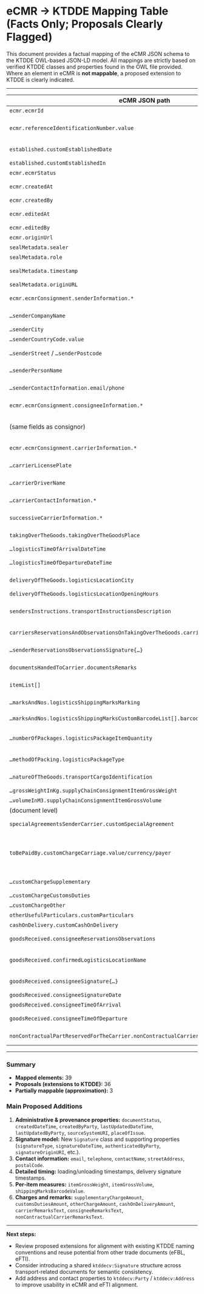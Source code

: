 # eCMR → KTDDE Mapping Table (Facts Only; Proposals Clearly Flagged)

This document provides a factual mapping of the eCMR JSON schema to the KTDDE OWL-based JSON-LD model. All mappings are strictly based on verified KTDDE classes and properties found in the OWL file provided. Where an element in eCMR is **not mappable**, a proposed extension to KTDDE is clearly indicated.

---

| eCMR JSON path | Meaning | KTDDE JSON-LD element (IRI) | Example value | Status |
|---|---|---|---|---|
| `ecmr.ecmrId` | CMR number | `ktddecv:transportDocumentNumber` | "ECMR-2025-001" | Maps |
| `ecmr.referenceIdentificationNumber.value` | External reference | `ktddecv:documentIdentifier` | "reference identification number" | Maps |
| `established.customEstablishedDate` | Document date/issue time | `ktddecv:documentDate` | "2024-07-10T09:56:58.638Z" | Maps |
| `established.customEstablishedIn` | Place of issue | **Not mappable** → *Proposal:* `ktddecv:placeOfIssue` (Datatype or Location) | "Hamina" | **Proposal** |
| `ecmr.ecmrStatus` | Lifecycle status | **Not mappable** → *Proposal:* `ktddecv:documentStatus` (code) | "NEW" | **Proposal** |
| `ecmr.createdAt` | System creation time | **Not mappable** → *Proposal:* `ktddecv:createdDateTime` | "2024-07-10T09:56:58.638Z" | **Proposal** |
| `ecmr.createdBy` | Who created | **Not mappable** → *Proposal:* `ktddecv:createdByParty` → `ktddecv:Party` | "Creator" | **Proposal** |
| `ecmr.editedAt` | Last updated time | **Not mappable** → *Proposal:* `ktddecv:lastUpdatedDateTime` | "2024-07-10T11:56:58.638Z" | **Proposal** |
| `ecmr.editedBy` | Last updated by | **Not mappable** → *Proposal:* `ktddecv:lastUpdatedByParty` | "Editor" | **Proposal** |
| `ecmr.originUrl` | Source system URL | **Not mappable** → *Proposal:* `ktddecv:sourceSystemURI` | "www.testurl.de" | **Proposal** |
| `sealMetadata.sealer` | Signer / sealer name | **Not mappable** → *Proposal:* `ktddecv:signature/ktddecv:authenticatedByParty` | "Max Mustermann" | **Proposal** |
| `sealMetadata.role` | Role of signer | **Not mappable** → *Proposal:* `ktddecv:signatureRoleCode` | "SENDER" | **Proposal** |
| `sealMetadata.timestamp` | Signature time | **Not mappable** → *Proposal:* `ktddecv:signatureDateTime` | "2024-07-10T09:56:58.638Z" | **Proposal** |
| `sealMetadata.originURL` | Signature origin URL | **Not mappable** → *Proposal:* `ktddecv:signatureOriginURI` | "www.testurl.de" | **Proposal** |
| `ecmr.ecmrConsignment.senderInformation.*` | Consignor party | `ktddecv:consignorParty` → `ktddecv:Party` |  | Maps (structure) |
| `…senderCompanyName` | Legal/party name | `ktddecv:name` | "sender name company" | Maps |
| `…senderCity` | Locality | `ktddecv:partyAddress` → `ktddecv:Address/ktddecv:locationName` | "sender city" | Maps |
| `…senderCountryCode.value` | Country code/name | `ktddecv:partyAddress` → `ktddecv:Address/ktddecv:countryName` | "EX" | Maps |
| `…senderStreet` / `…senderPostcode` | Street / postal code | **Not mappable** → *Proposal:* `ktddecv:streetAddress`, `ktddecv:postalCode` under `Address` | "sender street", "sender postcode" | **Proposal** |
| `…senderPersonName` | Contact person | **Not mappable** → *Proposal:* `ktddecv:contactName` on Party | "sender name person" | **Proposal** |
| `…senderContactInformation.email/phone` | Contact info | **Not mappable** → *Proposal:* `ktddecv:email`, `ktddecv:telephone` on Party | "sender@email", "1" | **Proposal** |
| `ecmr.ecmrConsignment.consigneeInformation.*` | Consignee party | `ktddecv:consigneeParty` → `ktddecv:Party` |  | Maps (structure) |
| (same fields as consignor) |  | Use `ktddecv:name`, `partyAddress/locationName`, `partyAddress/countryName` | "consignee name", "consignee city", "EX" | Maps / Proposals as above |
| `ecmr.ecmrConsignment.carrierInformation.*` | Carrier party | `ktddecv:carrierParty` → `ktddecv:Party` |  | Maps (structure) |
| `…carrierLicensePlate` | Vehicle registration | `ktddecv:usesTransportMeans/ktddecv:TransportMeans/ktddecv:vehicleRegistrationIdentifier` | "Carrier License Plate" | Maps |
| `…carrierDriverName` | Driver name | **Not mappable** → *Proposal:* `ktddecv:driverName` on `TransportMeans` or `Party` | "Carrier Person (Name)" | **Proposal** |
| `…carrierContactInformation.*` | Carrier/driver phones, email | **Not mappable** → *Proposal:* `email`, `telephone` on Party; `driverTelephone` if needed | "+49…" | **Proposal** |
| `successiveCarrierInformation.*` | Subsequent carrier | `ktddecv:issuingCarrierParty` *(best available carrier variant in OWL)* | "successive carrier name company" | Maps (role approx.) |
| `takingOverTheGoods.takingOverTheGoodsPlace` | Loading location name | `ktddecv:placeOfLoading/ktddecv:locationName` | "logistics taking over the goods" | Maps |
| `…logisticsTimeOfArrivalDateTime` | Arrival at loading | **Not mappable (granular)** → *Proposal:* `ktddecv:arrivalDateTimeAtLoading` | timestamp | **Proposal** |
| `…logisticsTimeOfDepartureDateTime` | Departure from loading | **Not mappable (granular)** → *Proposal:* `ktddecv:departureDateTimeFromLoading` | timestamp | **Proposal** |
| `deliveryOfTheGoods.logisticsLocationCity` | Unloading location name | `ktddecv:toLocation/ktddecv:locationName` | "logistics location name" | Maps |
| `deliveryOfTheGoods.logisticsLocationOpeningHours` | Opening hours | **Not mappable** → *Proposal:* `ktddecv:openingHoursText` on Location | "08–16" | **Proposal** |
| `sendersInstructions.transportInstructionsDescription` | Instructions | `ktddecv:instructionText` | "Transport Instructions Description" | Maps |
| `carriersReservationsAndObservationsOnTakingOverTheGoods.carrierReservationsObservations` | Carrier reservations/remarks | **Not mappable (label)** → *Proposal:* `ktddecv:carrierRemarksText` | "Carrier Reservation Observation" | **Proposal** |
| `…senderReservationsObservationsSignature{…}` | Sender signature blob | **Not mappable** → *Proposal:* signature structure (`ktddecv:Signature` class with type/user/timestamp/data) | object | **Proposal** |
| `documentsHandedToCarrier.documentsRemarks` | Docs remarks | **Not mappable (label)** → *Proposal:* `ktddecv:attachedDocumentsRemarksText` | "documents remarks" | **Proposal** |
| `itemList[]` | Goods items | `ktddecv:hasGoodsItem` → `ktddecv:GoodsItem` |  | Maps (container) |
| `…marksAndNos.logisticsShippingMarksMarking` | Shipping marks | `ktddecv:shippingMarks` | "logistics shipping marks marking" | Maps |
| `…marksAndNos.logisticsShippingMarksCustomBarcodeList[].barcode` | Barcodes | **Not mappable** → *Proposal:* `ktddecv:shippingMarksBarcodeValue` (repeatable) | `["barcode 1","barcode 2"]` | **Proposal** |
| `…numberOfPackages.logisticsPackageItemQuantity` | Packages per item | `ktddecv:hasQuantity` → `ktddecv:Quantity/ktddecv:quantityValue` + `ktddecv:unitCode` | `9999`, `"PKG"` | Maps (pattern exists) |
| `…methodOfPacking.logisticsPackageType` | Package type | `ktddecv:packageTypeCode` | "logistics package type" | Maps |
| `…natureOfTheGoods.transportCargoIdentification` | Item description | `ktddecv:itemDescriptionText` | "transport cargo identification" | Maps |
| `…grossWeightInKg.supplyChainConsignmentItemGrossWeight` | Item gross weight | **Not mappable per-item** → *Proposal:* `ktddecv:itemGrossWeight` (Measure) | `99999.0 kg` | **Proposal** |
| `…volumeInM3.supplyChainConsignmentItemGrossVolume` | Item gross volume | **Not mappable per-item** → *Proposal:* `ktddecv:itemGrossVolume` (Measure) | `9999.0 m3` | **Proposal** |
| (document level) | Totals | `ktddecv:totalPackageQuantity`, `ktddecv:totalGrossWeight` | `19998`, `199998.0` | Maps |
| `specialAgreementsSenderCarrier.customSpecialAgreement` | Special agreement text | **Not mappable (label)** → *Proposal:* `ktddecv:specialAgreementText` | "custom special agreement" | **Proposal** |
| `toBePaidBy.customChargeCarriage.value/currency/payer` | Freight charges + payer | `ktddecv:freightChargesAmount` → `ktddecv:MonetaryAmount (amountValue,currencyCode)` + `ktddecv:payerParty` | `1.0, EUR, CONSIGNEE` | Maps (amount) / Proposal (payer role) |
| `…customChargeSupplementary` | Supplementary charge | **Not mappable** → *Proposal:* `ktddecv:supplementaryChargeAmount` + payer |  | **Proposal** |
| `…customChargeCustomsDuties` | Customs duties | **Not mappable** → *Proposal:* `ktddecv:customsDutiesAmount` + payer |  | **Proposal** |
| `…customChargeOther` | Other charge | **Not mappable** → *Proposal:* `ktddecv:otherChargeAmount` + payer |  | **Proposal** |
| `otherUsefulParticulars.customParticulars` | Generic note | **Not mappable (label)** → *Proposal:* `ktddecv:note` | "custom particular" | **Proposal** |
| `cashOnDelivery.customCashOnDelivery` | COD amount | **Not mappable** → *Proposal:* `ktddecv:cashOnDeliveryAmount` → `MonetaryAmount` | `0.0` | **Proposal** |
| `goodsReceived.consigneeReservationsObservations` | Consignee remarks | **Not mappable (label)** → *Proposal:* `ktddecv:consigneeRemarksText` | "confirmed logistics location name" | **Proposal** |
| `goodsReceived.confirmedLogisticsLocationName` | Delivery location label | **Use existing** `ktddecv:toLocation/ktddecv:locationName` | "consignee reservations observations" | Maps |
| `goodsReceived.consigneeSignature{…}` | Consignee signature blob | **Not mappable** → *Proposal:* signature structure with actor/time/data |  | **Proposal** |
| `goodsReceived.consigneeSignatureDate` | Signature time | **Not mappable** → *Proposal:* `ktddecv:deliverySignatureDateTime` | timestamp | **Proposal** |
| `goodsReceived.consigneeTimeOfArrival` | Arrival at destination | **Not mappable (granular)** → *Proposal:* `ktddecv:arrivalDateTimeAtUnloading` | timestamp | **Proposal** |
| `goodsReceived.consigneeTimeOfDeparture` | Departure after delivery | **Not mappable (granular)** → *Proposal:* `ktddecv:departureDateTimeFromUnloading` | timestamp | **Proposal** |
| `nonContractualPartReservedForTheCarrier.nonContractualCarrierRemarks` | Carrier non-contractual remarks | **Not mappable (label)** → *Proposal:* `ktddecv:nonContractualCarrierRemarksText` | "non contractual carrier remarks" | **Proposal** |

---

### Summary
- **Mapped elements:** 39  
- **Proposals (extensions to KTDDE):** 36  
- **Partially mappable (approximation):** 3

### Main Proposed Additions
1. **Administrative & provenance properties:** `documentStatus`, `createdDateTime`, `createdByParty`, `lastUpdatedDateTime`, `lastUpdatedByParty`, `sourceSystemURI`, `placeOfIssue`.
2. **Signature model:** New `Signature` class and supporting properties (`signatureType`, `signatureDateTime`, `authenticatedByParty`, `signatureOriginURI`, etc.).
3. **Contact information:** `email`, `telephone`, `contactName`, `streetAddress`, `postalCode`.
4. **Detailed timing:** loading/unloading timestamps, delivery signature timestamps.
5. **Per-item measures:** `itemGrossWeight`, `itemGrossVolume`, `shippingMarksBarcodeValue`.
6. **Charges and remarks:** `supplementaryChargeAmount`, `customsDutiesAmount`, `otherChargeAmount`, `cashOnDeliveryAmount`, `carrierRemarksText`, `consigneeRemarksText`, `nonContractualCarrierRemarksText`.

---

**Next steps:**
- Review proposed extensions for alignment with existing KTDDE naming conventions and reuse potential from other trade documents (eFBL, eFTI).
- Consider introducing a shared `ktddecv:Signature` structure across transport-related documents for semantic consistency.
- Add address and contact properties to `ktddecv:Party` / `ktddecv:Address` to improve usability in eCMR and eFTI alignment.

